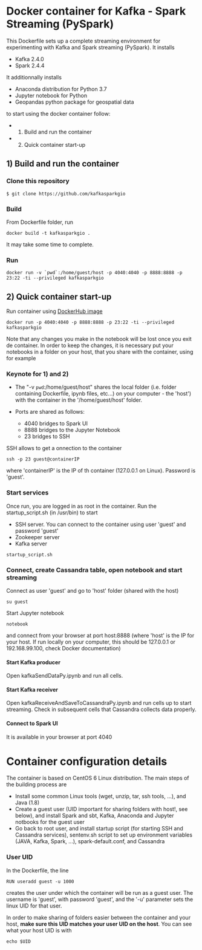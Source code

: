 # Docker container for Kafka - Spark Streaming (PySpark)

This Dockerfile sets up a complete streaming environment for experimenting with Kafka and Spark streaming (PySpark). It installs

* Kafka 2.4.0
* Spark 2.4.4 

It additionnally installs

* Anaconda distribution for Python 3.7
* Jupyter notebook for Python 
* Geopandas python package for geospatial data

to start using the docker container follow:

* 1) Build and run the container
* 2) Quick container start-up 

## 1) Build and run the container 

### Clone this repository

```
$ git clone https://github.com/kafkasparkgio
```

### Build

From Dockerfile folder, run

```
docker build -t kafkasparkgio .
```

It may take some time to complete.

### Run

```
docker run -v `pwd`:/home/guest/host -p 4040:4040 -p 8888:8888 -p 23:22 -ti --privileged kafkasparkgio
```


## 2) Quick container start-up 

Run container using [DockerHub image](https://hub.docker.com/giobbu/kafkasparkgio)

```
docker run -p 4040:4040 -p 8888:8888 -p 23:22 -ti --privileged kafkasparkgio
```

Note that any changes you make in the notebook will be lost once you exit de container. In order to keep the changes, it is necessary put your notebooks in a folder on your host, that you share with the container, using for example

### Keynote for 1) and 2)

* The "-v `pwd`:/home/guest/host" shares the local folder (i.e. folder containing Dockerfile, ipynb files, etc...) on your computer - the 'host') with the container in the '/home/guest/host' folder. 

* Ports are shared as follows:
    * 4040 bridges to Spark UI
    * 8888 bridges to the Jupyter Notebook
    * 23 bridges to SSH

SSH allows to get a onnection to the container

```
ssh -p 23 guest@containerIP
```

where 'containerIP' is the IP of th container (127.0.0.1 on Linux). Password is 'guest'.

### Start services

Once run, you are logged in as root in the container. Run the startup_script.sh (in /usr/bin) to start

* SSH server. You can connect to the container using user 'guest' and password 'guest'
* Zookeeper server
* Kafka server

```
startup_script.sh
```

### Connect, create Cassandra table, open notebook and start streaming

Connect as user 'guest' and go to 'host' folder (shared with the host)

```
su guest
```

Start Jupyter notebook

```
notebook
```

and connect from your browser at port host:8888 (where 'host' is the IP for your host. If run locally on your computer, this should be 127.0.0.1 or 192.168.99.100, check Docker documentation)

#### Start Kafka producer

Open kafkaSendDataPy.ipynb and run all cells.

#### Start Kafka receiver

Open kafkaReceiveAndSaveToCassandraPy.ipynb and run cells up to start streaming. Check in subsequent cells that Cassandra collects data properly.

#### Connect to Spark UI

It is available in your browser at port 4040


# Container configuration details

The container is based on CentOS 6 Linux distribution. The main steps of the building process are

* Install some common Linux tools (wget, unzip, tar, ssh tools, ...), and Java (1.8)
* Create a guest user (UID important for sharing folders with host!, see below), and install Spark and sbt, Kafka, Anaconda and Jupyter notbooks for the guest user
* Go back to root user, and install startup script (for starting SSH and Cassandra services), sentenv.sh script to set up environment variables (JAVA, Kafka, Spark, ...), spark-default.conf, and Cassandra 


### User UID

In the Dockerfile, the line

```
RUN useradd guest -u 1000
```

creates the user under which the container will be run as a guest user. The username is 'guest', with password 'guest', and the '-u' parameter sets the linux UID for that user.

In order to make sharing of folders easier between the container and your host, **make sure this UID matches your user UID on the host**. You can see what your host UID is with

```
echo $UID
```

